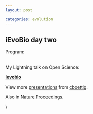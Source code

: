 ```yaml
---
layout: post

categories: evolution
---
```






 





iEvoBio day two
---------------

Program:

\
 My Lightning talk on Open Science:

**[Ievobio](http://www.slideshare.net/cboettig/ievobio "Ievobio")**

View more [presentations](http://www.slideshare.net/) from
[cboettig](http://www.slideshare.net/cboettig).

Also in [Nature
Proceedings](http://precedings.nature.com/documents/4602/version/1 "http://precedings.nature.com/documents/4602/version/1").

\

